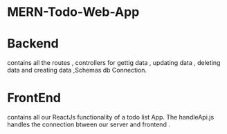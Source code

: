 # MERN-Todo-Web-App
# Backend 
contains all the routes , controllers for gettig data , updating data , deleting data and creating data ,Schemas db Connection.
# FrontEnd 
contains all our ReactJs functionality of a todo list App.
The handleApi.js handles the connection btween our server and frontend .


